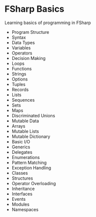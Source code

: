 # FSharp Basics
Learning basics of programming in FSharp

- Program Structure
- Syntax
- Data Types
- Variables
- Operators
- Decision Making
- Loops
- Functions
- Strings
- Options
- Tuples
- Records
- Lists 
- Sequences
- Sets
- Maps
- Discriminated Unions
- Mutable Data
- Arrays
- Mutable Lists
- Mutable Dictionary
- Basic I/O
- Generics 
- Delegates
- Enumerations
- Pattern Matching
- Exception Handling
- Classes
- Structures
- Operator Overloading
- Inheritance
- Interfaces
- Events
- Modules
- Namespaces
